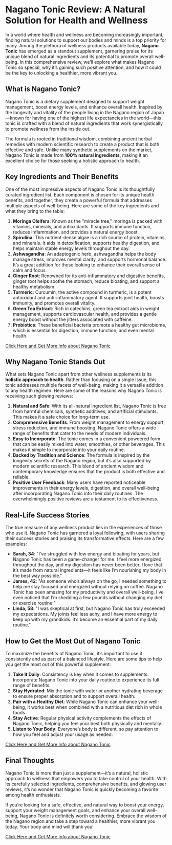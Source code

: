 # Nagano Tonic Review: A Natural Solution for Health and Wellness

In a world where health and wellness are becoming increasingly important, finding natural solutions to support our bodies and minds is a top priority for many. Among the plethora of wellness products available today, **Nagano Tonic** has emerged as a standout supplement, garnering praise for its unique blend of natural ingredients and its potential to promote overall well-being. In this comprehensive review, we’ll explore what makes Nagano Tonic so special, why it’s gaining such positive attention, and how it could be the key to unlocking a healthier, more vibrant you.

## What is Nagano Tonic?

Nagano Tonic is a dietary supplement designed to support weight management, boost energy levels, and enhance overall health. Inspired by the longevity and vitality of the people living in the Nagano region of Japan—known for having one of the highest life expectancies in the world—this tonic is crafted with a blend of natural ingredients that work synergistically to promote wellness from the inside out.

The formula is rooted in traditional wisdom, combining ancient herbal remedies with modern scientific research to create a product that is both effective and safe. Unlike many synthetic supplements on the market, Nagano Tonic is made from **100% natural ingredients**, making it an excellent choice for those seeking a holistic approach to health.

## Key Ingredients and Their Benefits

One of the most impressive aspects of Nagano Tonic is its thoughtfully curated ingredient list. Each component is chosen for its unique health benefits, and together, they create a powerful formula that addresses multiple aspects of well-being. Here are some of the key ingredients and what they bring to the table:

1. **Moringa Oleifera**: Known as the "miracle tree," moringa is packed with vitamins, minerals, and antioxidants. It supports immune function, reduces inflammation, and provides a natural energy boost.
2. **Spirulina**: This nutrient-dense algae is a rich source of protein, vitamins, and minerals. It aids in detoxification, supports healthy digestion, and helps maintain stable energy levels throughout the day.
3. **Ashwagandha**: An adaptogenic herb, ashwagandha helps the body manage stress, improves mental clarity, and supports hormonal balance. It’s a great addition for those looking to enhance their overall sense of calm and focus.
4. **Ginger Root**: Renowned for its anti-inflammatory and digestive benefits, ginger root helps soothe the stomach, reduce bloating, and support a healthy metabolism.
5. **Turmeric**: Curcumin, the active compound in turmeric, is a potent antioxidant and anti-inflammatory agent. It supports joint health, boosts immunity, and promotes overall vitality.
6. **Green Tea Extract**: Rich in catechins, green tea extract aids in weight management, supports cardiovascular health, and provides a gentle energy boost without the jitters associated with caffeine.
7. **Probiotics**: These beneficial bacteria promote a healthy gut microbiome, which is essential for digestion, immune function, and even mental health.

[Click Here and Get More Info about Nagano Tonic](https://34d00344gcqjf73hpe-hpa5q3v.hop.clickbank.net/?&traffic_source=google&traffic_type=blog&campaign=git)

## Why Nagano Tonic Stands Out

What sets Nagano Tonic apart from other wellness supplements is its **holistic approach to health**. Rather than focusing on a single issue, this tonic addresses multiple facets of well-being, making it a versatile addition to any health regimen. Here are some of the reasons why Nagano Tonic is receiving such glowing reviews:

1. **Natural and Safe**: With its all-natural ingredient list, Nagano Tonic is free from harmful chemicals, synthetic additives, and artificial stimulants. This makes it a safe choice for long-term use.
2. **Comprehensive Benefits**: From weight management to energy support, stress reduction, and immune boosting, Nagano Tonic offers a wide range of benefits that cater to the needs of modern individuals.
3. **Easy to Incorporate**: The tonic comes in a convenient powdered form that can be easily mixed into water, smoothies, or other beverages. This makes it simple to incorporate into your daily routine.
4. **Backed by Tradition and Science**: The formula is inspired by the longevity secrets of the Nagano region, but it’s also supported by modern scientific research. This blend of ancient wisdom and contemporary knowledge ensures that the product is both effective and reliable.
5. **Positive User Feedback**: Many users have reported noticeable improvements in their energy levels, digestion, and overall well-being after incorporating Nagano Tonic into their daily routines. The overwhelmingly positive reviews are a testament to its effectiveness.

## Real-Life Success Stories

The true measure of any wellness product lies in the experiences of those who use it. Nagano Tonic has garnered a loyal following, with users sharing their success stories and praising its transformative effects. Here are a few examples:

- **Sarah, 34**: "I’ve struggled with low energy and bloating for years, but Nagano Tonic has been a game-changer for me. I feel more energized throughout the day, and my digestion has never been better. I love that it’s made from natural ingredients—it feels like I’m nourishing my body in the best way possible."
- **James, 42**: "As someone who’s always on the go, I needed something to help me stay focused and energized without relying on coffee. Nagano Tonic has been amazing for my productivity and overall well-being. I’ve even noticed that I’m shedding a few pounds without changing my diet or exercise routine!"
- **Linda, 58**: "I was skeptical at first, but Nagano Tonic has truly exceeded my expectations. My joints feel less achy, and I have more energy to keep up with my grandkids. It’s become an essential part of my daily routine."

## How to Get the Most Out of Nagano Tonic

To maximize the benefits of Nagano Tonic, it’s important to use it consistently and as part of a balanced lifestyle. Here are some tips to help you get the most out of this powerful supplement:

1. **Take It Daily**: Consistency is key when it comes to supplements. Incorporate Nagano Tonic into your daily routine to experience its full range of benefits.
2. **Stay Hydrated**: Mix the tonic with water or another hydrating beverage to ensure proper absorption and to support overall health.
3. **Pair with a Healthy Diet**: While Nagano Tonic can enhance your well-being, it works best when combined with a nutritious diet rich in whole foods.
4. **Stay Active**: Regular physical activity complements the effects of Nagano Tonic, helping you feel your best both physically and mentally.
5. **Listen to Your Body**: Everyone’s body is different, so pay attention to how you feel and adjust your usage as needed.

[Click Here and Get More Info about Nagano Tonic](https://34d00344gcqjf73hpe-hpa5q3v.hop.clickbank.net/?&traffic_source=google&traffic_type=blog&campaign=git)

## Final Thoughts

Nagano Tonic is more than just a supplement—it’s a natural, holistic approach to wellness that empowers you to take control of your health. With its carefully selected ingredients, comprehensive benefits, and glowing user reviews, it’s no wonder that Nagano Tonic is quickly becoming a favorite among health enthusiasts.

If you’re looking for a safe, effective, and natural way to boost your energy, support your weight management goals, and enhance your overall well-being, Nagano Tonic is definitely worth considering. Embrace the wisdom of the Nagano region and take a step toward a healthier, more vibrant you today. Your body and mind will thank you!

[Click Here and Get More Info about Nagano Tonic](https://34d00344gcqjf73hpe-hpa5q3v.hop.clickbank.net/?&traffic_source=google&traffic_type=blog&campaign=git)

